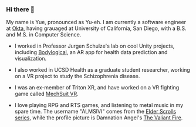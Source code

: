 ### Hi there 👋

My name is Yue, pronounced as Yu-eh. I am currently a software engineer at [Okta](https://okta.com), having grauaged at University of California, San Diego, with a B.S. and M.S. in Computer Science.

- I worked in Professor Jurgen Schulze's lab on cool Unity projects, including [Bodylogical](https://github.com/IVCenter/Bodylogical_iOS), an AR app for health data prediction and visualization.

- I also worked in UCSD Health as a graduate student researcher, working on a VR project to study the Schizophrenia disease.

- I was an ex-member of Triton XR, and have worked on a VR fighting game called [MechSuit VR](https://github.com/TritonXR/Mechsuit-VR).

- I love playing RPG and RTS games, and listening to metal music in my spare time. The username "ALMSIVI" comes from the [Elder Scrolls series](https://elderscrolls.fandom.com/wiki/Tribunal), while the profile picture is Damnation Angel's [The Valiant Fire](https://www.metal-archives.com/albums/Damnation_Angels/The_Valiant_Fire/488063).





<!--
**ALMSIVI/ALMSIVI** is a ✨ _special_ ✨ repository because its `README.md` (this file) appears on your GitHub profile.

Here are some ideas to get you started:

- 🔭 I’m currently working on ...
- 🌱 I’m currently learning ...
- 👯 I’m looking to collaborate on ...
- 🤔 I’m looking for help with ...
- 💬 Ask me about ...
- 📫 How to reach me: ...
- 😄 Pronouns: ...
- ⚡ Fun fact: ...
-->
